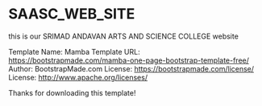 # SAASC_WEB_SITE
this is our SRIMAD ANDAVAN ARTS AND SCIENCE COLLEGE website



Template Name: Mamba
Template URL: https://bootstrapmade.com/mamba-one-page-bootstrap-template-free/
Author: BootstrapMade.com
License: https://bootstrapmade.com/license/
License:  http://www.apache.org/licenses/

Thanks for downloading this template!
